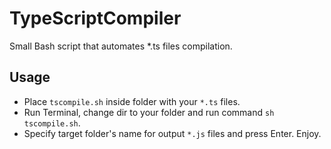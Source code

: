 # TypeScriptCompiler
Small Bash script that automates *.ts files compilation.
## Usage
* Place `tscompile.sh` inside folder with your `*.ts` files.
* Run Terminal, change dir to your folder and run command `sh tscompile.sh`.
* Specify target folder's name for output `*.js` files and press Enter.
Enjoy.
